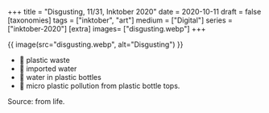 +++
title = "Disgusting, 11/31, Inktober 2020"
date = 2020-10-11
draft =  false
[taxonomies]
tags = ["inktober", "art"]
medium = ["Digital"]
series = ["inktober-2020"]
[extra]
images= ["disgusting.webp"]
+++

{{ image(src="disgusting.webp", alt="Disgusting") }}

- 🚫 plastic waste
- 🚫 imported water
- 🚫 water in plastic bottles
- 🚫 micro plastic pollution from plastic bottle tops.

Source: from life.
